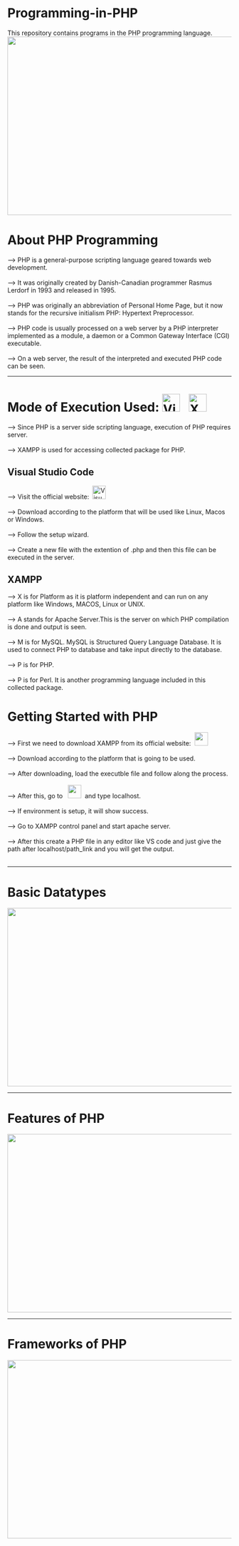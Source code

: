 # Programming-in-PHP
This repository contains programs in the PHP programming language.
<img src="https://github.com/madhurimarawat/Programming-in-PHP/assets/105432776/1f528bd4-bc32-4be5-b213-fa72b04e80b4" height=400px width=600px>
# About PHP Programming
--> PHP is a general-purpose scripting language geared towards web development.<br><br>
--> It was originally created by Danish-Canadian programmer Rasmus Lerdorf in 1993 and released in 1995.<br><br>
--> PHP was originally an abbreviation of Personal Home Page, but it now stands for the recursive initialism PHP: Hypertext Preprocessor.<br><br>
--> PHP code is usually processed on a web server by a PHP interpreter implemented as a module, a daemon or a Common Gateway Interface (CGI) executable.<br><br>
--> On a web server, the result of the interpreted and executed PHP code can be seen. 

---

# Mode of Execution Used:  <img src="https://code.visualstudio.com/assets/images/code-stable.png" title="Visual Studio Code" alt="Visual Studio Code" width="40" height="40"> &nbsp; <img src="https://www.apachefriends.org/images/xampp-logo-ac950edf.svg" title="XAMPP Server" alt="XAMPP Server" width="40" height="40">
--> Since PHP is a server side scripting language, execution of PHP requires server.<br><br>
--> XAMPP is used for accessing collected package for PHP.<br>

<h2>Visual Studio Code</h2>
--> Visit the official website:&nbsp; <a href="https://code.visualstudio.com/download"><img src="https://code.visualstudio.com/assets/images/code-stable.png" title="Visual Studio Code" alt="Visual Studio Code" width="30" height="30"></a><br><br>
--> Download according to the platform that will be used like Linux, Macos or Windows.<br><br>
--> Follow the setup wizard.<br><br>
--> Create a new file with the extention of .php and then this file can be executed in the server.
<h2>XAMPP</h2>
--> X is for Platform as it is platform independent and can run on any platform like Windows, MACOS, Linux or UNIX.<br><br>
--> A stands for Apache Server.This is the server on which PHP compilation is done and output is seen.<br><br>
--> M is for MySQL. MySQL is Structured Query Language Database. It is used to connect PHP to database and take input directly to the database.<br><br>
--> P is for PHP.<br><br>
--> P is for Perl. It is another programming language included in this collected package.<br>

<h1>Getting Started with PHP</h1>
--> First we need to download XAMPP from its official website:&nbsp; <a href="https://www.apachefriends.org/"><img src="https://www.apachefriends.org/images/xampp-logo-ac950edf.svg" height =30 width=30></a><br><br>
--> Download according to the platform that is going to be used.<br><br>
--> After downloading, load the executble file and follow along the process.<br><br>
--> After this, go to &nbsp; <a href="https://www.apachefriends.org/"><img src="https://www.apachefriends.org/images/xampp-logo-ac950edf.svg" height =30 width=30></a> &nbsp;and type localhost.<br><br>
--> If environment is setup, it will show success.<br><br>
--> Go to XAMPP control panel and start apache server.<br><br>
--> After this create a PHP file in any editor like VS code and just give the path after localhost/path_link and you will get the output.<br><br>

---
# Basic Datatypes
<img src="https://github.com/madhurimarawat/Programming-in-PHP/assets/105432776/fd179d7b-1e0f-468b-bafd-15cc0eb25331" height=400px width=620px>

---
# Features of PHP
<img src="https://static.javatpoint.com/phppages/images/php-features.png" height=400px width=620px>

---
# Frameworks of PHP
<img src="https://github.com/madhurimarawat/Programming-in-PHP/assets/105432776/d21d747c-5b80-480e-be6d-cf987891b55f" height=400px width=600px>
